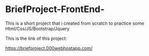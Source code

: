 # BriefProject-FrontEnd-

This is a short project that i created from scratch to practice some Html/Css/JS/Bootstrap/Jquery

This is the link of this project:

https://briefproject.000webhostapp.com/
